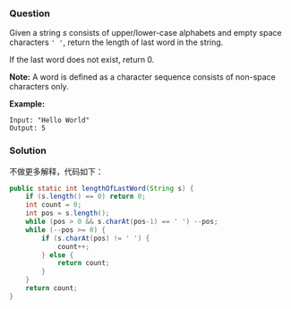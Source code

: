 ### Question

Given a string *s* consists of upper/lower-case alphabets and empty space characters `' '`, return the length of last word in the string.

If the last word does not exist, return 0.

**Note:** A word is defined as a character sequence consists of non-space characters only.

**Example:**

```
Input: "Hello World"
Output: 5
```

### Solution

不做更多解释，代码如下：

```java
public static int lengthOfLastWord(String s) {
    if (s.length() == 0) return 0;
    int count = 0;
    int pos = s.length();
    while (pos > 0 && s.charAt(pos-1) == ' ') --pos;
    while (--pos >= 0) {
        if (s.charAt(pos) != ' ') {
            count++;
        } else {
            return count;
        }
    }
    return count;
}
```

